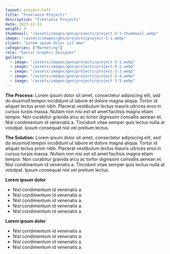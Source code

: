 ```yaml
---
layout: project-left
title: "Freelance Projects"
description: "Freelance Projects"
date: 2023-12-31
weight: 4
thumbnail: "/assets/images/gen/projects/project-5-1-thumbnail.webp"
image: "/assets/images/gen/projects/project-5-1.webp"
client: "Lorem ipsum dolor sit ame"
categories: ["Marketing"]
role: "Senior Graphic Designer"
gallery:
  - image: "/assets/images/gen/projects/project-5-1.webp"
  - image: "/assets/images/gen/projects/project-5-2.webp"
  - image: "/assets/images/gen/projects/project-5-3.webp"
  - image: "/assets/images/gen/projects/project-5-4.webp"
  - image: "/assets/images/gen/projects/project-5-5.webp"
---
```


<strong>The Process:</strong> Lorem ipsum dolor sit amet, consectetur adipiscing elit, sed do eiusmod tempor incididunt ut labore et dolore magna aliqua. Tortor id aliquet lectus proin nibh. Placerat vestibulum lectus mauris ultrices eros in cursus turpis massa. Nullam non nisi est sit amet facilisis magna etiam tempor. Non curabitur gravida arcu ac tortor dignissim convallis aenean et. Nisl condimentum id venenatis a. Tincidunt vitae semper quis lectus nulla at volutpat. Ipsum consequat nisl vel pretium lectus.

<strong>The Solution:</strong> Lorem ipsum dolor sit amet, consectetur adipiscing elit, sed do eiusmod tempor incididunt ut labore et dolore magna aliqua. Tortor id aliquet lectus proin nibh. Placerat vestibulum lectus mauris ultrices eros in cursus turpis massa. Nullam non nisi est sit amet facilisis magna etiam tempor. Non curabitur gravida arcu ac tortor dignissim convallis aenean et. Nisl condimentum id venenatis a. Tincidunt vitae semper quis lectus nulla at volutpat. Ipsum consequat nisl vel pretium lectus.

<p class="list-heading"><strong>Lorem ipsum dolor</strong></p>
<ul class="list">
<li>Nisl condimentum id venenatis a.</li>
<li>Nisl condimentum id venenatis a.</li>
<li>Nisl condimentum id venenatis a.</li>
<li>Nisl condimentum id venenatis a.</li>
<li>Nisl condimentum id venenatis a.</li>
</ul>

<p class="list-heading"><strong>Lorem ipsum dolor</strong></p>
<ul class="list">
<li>Nisl condimentum id venenatis a.</li>
<li>Nisl condimentum id venenatis a.</li>
<li>Nisl condimentum id venenatis a.</li>
<li>Nisl condimentum id venenatis a.</li>
</ul>

<!-- [View the HNW Giving Tuesday Philanthropy PDF](/portfolio/assets/pdf/HNW_Giving_Tuesday_Philanthropy.pdf) -->
